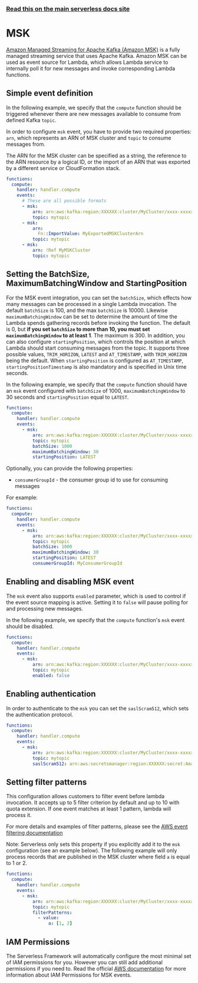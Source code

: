 <!--
title: Serverless Framework - AWS Lambda Events - Managed Streaming for Apache Kafka (MSK)
menuText: MSK
menuOrder: 18
description:  Setting up AWS MSK Events with AWS Lambda via the Serverless Framework
layout: Doc
-->

<!-- DOCS-SITE-LINK:START automatically generated  -->

### [Read this on the main serverless docs site](https://www.serverless.com/framework/docs/providers/aws/events/msk)

<!-- DOCS-SITE-LINK:END -->

# MSK

[Amazon Managed Streaming for Apache Kafka (Amazon MSK)](https://aws.amazon.com/msk/) is a fully managed streaming service that uses Apache Kafka.
Amazon MSK can be used as event source for Lambda, which allows Lambda service to internally poll it for new messages and invoke corresponding Lambda functions.

## Simple event definition

In the following example, we specify that the `compute` function should be triggered whenever there are new messages available to consume from defined Kafka `topic`.

In order to configure `msk` event, you have to provide two required properties: `arn`, which represents an ARN of MSK cluster and `topic` to consume messages from.

The ARN for the MSK cluster can be specified as a string, the reference to the ARN resource by a logical ID, or the import of an ARN that was exported by a different service or CloudFormation stack.

```yml
functions:
  compute:
    handler: handler.compute
    events:
      # These are all possible formats
      - msk:
          arn: arn:aws:kafka:region:XXXXXX:cluster/MyCluster/xxxx-xxxxx-xxxx
          topic: mytopic
      - msk:
          arn:
            Fn::ImportValue: MyExportedMSKClusterArn
          topic: mytopic
      - msk:
          arn: !Ref MyMSKCluster
          topic: mytopic
```

## Setting the BatchSize, MaximumBatchingWindow and StartingPosition

For the MSK event integration, you can set the `batchSize`, which effects how many messages can be processed in a single Lambda invocation. The default `batchSize` is 100, and the max `batchSize` is 10000.
Likewise `maximumBatchingWindow` can be set to determine the amount of time the Lambda spends gathering records before invoking the function. The default is 0, but **if you set `batchSize` to more than 10, you must set `maximumBatchingWindow` to at least 1**. The maximum is 300.
In addition, you can also configure `startingPosition`, which controls the position at which Lambda should start consuming messages from the topic. It supports three possible values, `TRIM_HORIZON`, `LATEST` and `AT_TIMESTAMP`, with `TRIM_HORIZON` being the default.
When `startingPosition` is configured as `AT_TIMESTAMP`, `startingPositionTimestamp` is also mandatory and is specified in Unix time seconds.

In the following example, we specify that the `compute` function should have an `msk` event configured with `batchSize` of 1000, `maximumBatchingWindow` to 30 seconds and `startingPosition` equal to `LATEST`.

```yml
functions:
  compute:
    handler: handler.compute
    events:
      - msk:
          arn: arn:aws:kafka:region:XXXXXX:cluster/MyCluster/xxxx-xxxxx-xxxx
          topic: mytopic
          batchSize: 1000
          maximumBatchingWindow: 30
          startingPosition: LATEST
```

Optionally, you can provide the following properties:

- `consumerGroupId` - the consumer group id to use for consuming messages

For example:

```yml
functions:
  compute:
    handler: handler.compute
    events:
      - msk:
          arn: arn:aws:kafka:region:XXXXXX:cluster/MyCluster/xxxx-xxxxx-xxxx
          topic: mytopic
          batchSize: 1000
          maximumBatchingWindow: 30
          startingPosition: LATEST
          consumerGroupId: MyConsumerGroupId
```

## Enabling and disabling MSK event

The `msk` event also supports `enabled` parameter, which is used to control if the event source mapping is active. Setting it to `false` will pause polling for and processing new messages.

In the following example, we specify that the `compute` function's `msk` event should be disabled.

```yml
functions:
  compute:
    handler: handler.compute
    events:
      - msk:
          arn: arn:aws:kafka:region:XXXXXX:cluster/MyCluster/xxxx-xxxxx-xxxx
          topic: mytopic
          enabled: false
```

## Enabling authentication

In order to authenticate to the `msk` you can set the `saslScram512`, which sets the authentication protocol.

```yml
functions:
  compute:
    handler: handler.compute
    events:
      - msk:
          arn: arn:aws:kafka:region:XXXXXX:cluster/MyCluster/xxxx-xxxxx-xxxx
          topic: mytopic
          saslScram512: arn:aws:secretsmanager:region:XXXXXX:secret:AmazonMSK_xxxxxx
```

## Setting filter patterns

This configuration allows customers to filter event before lambda invocation. It accepts up to 5 filter criterion by default and up to 10 with quota extension. If one event matches at least 1 pattern, lambda will process it.

For more details and examples of filter patterns, please see the [AWS event filtering documentation](https://docs.aws.amazon.com/lambda/latest/dg/invocation-eventfiltering.html)

Note: Serverless only sets this property if you explicitly add it to the `msk` configuration (see an example below). The following example will only process records that are published in the MSK cluster where field `a` is equal to 1 or 2.

```yml
functions:
  compute:
    handler: handler.compute
    events:
      - msk:
          arn: arn:aws:kafka:region:XXXXXX:cluster/MyCluster/xxxx-xxxxx-xxxx
          topic: mytopic
          filterPatterns:
            - value:
                a: [1, 2]
```

## IAM Permissions

The Serverless Framework will automatically configure the most minimal set of IAM permissions for you. However you can still add additional permissions if you need to. Read the official [AWS documentation](https://docs.aws.amazon.com/lambda/latest/dg/with-msk.html) for more information about IAM Permissions for MSK events.
